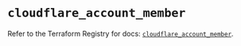 # `cloudflare_account_member`

Refer to the Terraform Registry for docs: [`cloudflare_account_member`](https://registry.terraform.io/providers/cloudflare/cloudflare/4.34.0/docs/resources/account_member).
